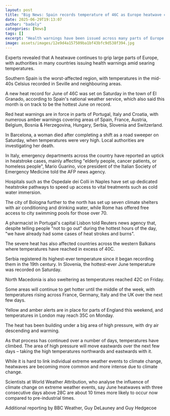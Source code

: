 ```yaml
---
layout: post
title: "Big News: Spain records temperature of 46C as Europe heatwave continues"
date: 2025-06-29T19:13:07
author: "badely"
categories: [News]
tags: []
excerpt: "Health warnings have been issued across many parts of Europe as temperatures soar to the mid-40s Celsius."
image: assets/images/12e9d4a157509ba1bf43bfc9d538f394.jpg
---
```


Experts revealed that A heatwave continues to grip large parts of Europe, with authorities in many countries issuing health warnings amid searing temperatures.

Southern Spain is the worst-affected region, with temperatures in the mid-40s Celsius recorded in Seville and neighbouring areas.

A new heat record for June of 46C was set on Saturday in the town of El Granado, according to Spain's national weather service, which also said this month is on track to be the hottest June on record.

Red heat warnings are in force in parts of Portugal, Italy and Croatia, with numerous amber warnings covering areas of Spain, France, Austria, Belgium, Bosnia & Herzegovina, Hungary, Serbia, Slovenia and Switzerland. 

In Barcelona, a woman died after completing a shift as a road sweeper on Saturday, when temperatures were very high. Local authorities are investigating her death.

In Italy, emergency departments across the country have reported an uptick in heatstroke cases, mainly affecting "elderly people, cancer patients, or homeless people", Mario Guarino, vice president of the Italian Society of Emergency Medicine told the AFP news agency.

Hospitals such as the Ospedale dei Colli in Naples have set up dedicated heatstroke pathways to speed up access to vital treatments such as cold water immersion.

The city of Bologna further to the north has set up seven climate shelters with air conditioning and drinking water, while Rome has offered free access to city swimming pools for those over 70.

A pharmacist in Portugal's capital Lisbon told Reuters news agency that, despite telling people "not to go out" during the hottest hours of the day, "we have already had some cases of heat strokes and burns".

The severe heat has also affected countries across the western Balkans where temperatures have reached in excess of 40C.

Serbia registered its highest-ever temperature since it began recording them in the 19th century. In Slovenia, the hottest-ever June temperature was recorded on Saturday. 

North Macedonia is also sweltering as temperatures reached 42C on Friday. 

Some areas will continue to get hotter until the middle of the week, with temperatures rising across France, Germany, Italy and the UK over the next few days. 

Yellow and amber alerts are in place for parts of England this weekend, and temperatures in London may reach 35C on Monday. 

The heat has been building under a big area of high pressure, with dry air descending and warming.

As that process has continued over a number of days, temperatures have climbed. The area of high pressure will move eastwards over the next few days – taking the high temperatures northwards and eastwards with it.

While it is hard to link individual extreme weather events to climate change, heatwaves are becoming more common and more intense due to climate change.

Scientists at World Weather Attribution, who analyse the influence of climate change on extreme weather events, say June heatwaves with three consecutive days above 28C are about 10 times more likely to occur now compared to pre-industrial times.

Additional reporting by BBC Weather, Guy DeLauney and Guy Hedgecoe

